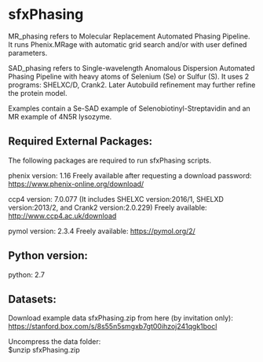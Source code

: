 # sfxPhasing

MR_phasing refers to Molecular Replacement Automated Phasing Pipeline. It runs Phenix.MRage with automatic grid search and/or with user defined parameters.

SAD_phasing refers to Single-wavelength Anomalous Dispersion Automated Phasing Pipeline with heavy atoms of Selenium (Se) or Sulfur (S). It uses 2 programs: SHELXC/D, Crank2.
Later Autobuild refinement may further refine the protein model.

Examples contain a Se-SAD example of Selenobiotinyl-Streptavidin and an MR example of 4N5R lysozyme.

## Required External Packages:
The following packages are required to run sfxPhasing scripts.

phenix version: 1.16
Freely available after requesting a download password: https://www.phenix-online.org/download/

ccp4 version: 7.0.077 (It includes SHELXC version:2016/1, SHELXD version:2013/2, and Crank2 version:2.0.229)
Freely available: http://www.ccp4.ac.uk/download

pymol version: 2.3.4
Freely available: https://pymol.org/2/

## Python version:
python: 2.7

## Datasets:

Download example data sfxPhasing.zip from here (by invitation only): 
https://stanford.box.com/s/8s55n5smgxb7gt00ihzoj241qgk1bocl

Uncompress the data folder:  
$unzip sfxPhasing.zip
